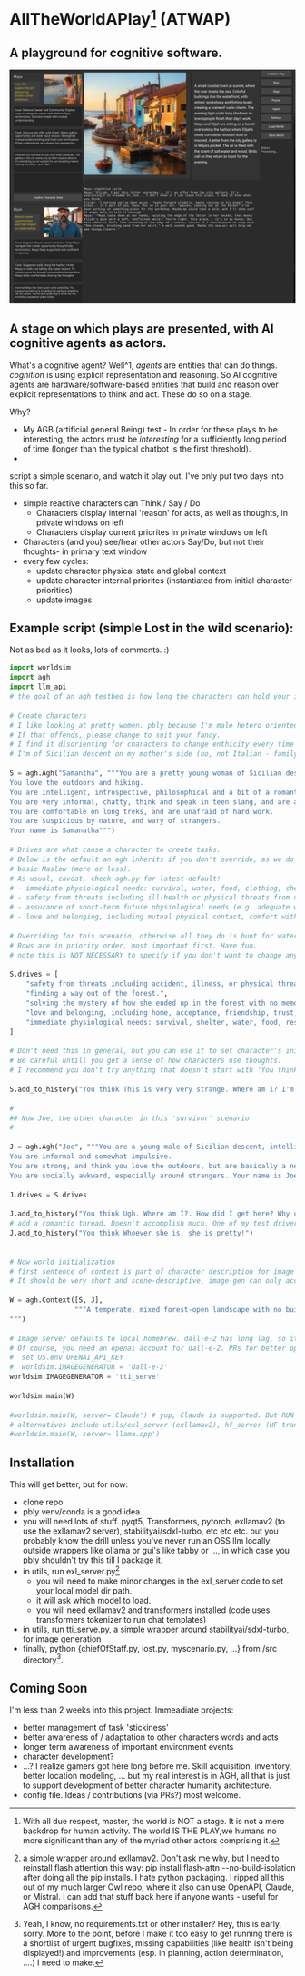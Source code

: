 # AllTheWorldAPlay[^1] (ATWAP)

## A playground for cognitive software. 

![Play screenshot](docs/images/WebworldMain.png)

## A stage on which plays are presented, with AI cognitive agents as actors.

What's a cognitive agent? Well^1, *agents* are entities that can do things. *cognition* is using explicit representation and reasoning. So AI cognitive agents are hardware/software-based entities that build and reason over explicit representations to think and act. These do so on a stage.

Why? 
- My AGB (artificial general Being) test - In order for these plays to be interesting, the actors must be *interesting* for a sufficiently long period of time (longer than the typical chatbot is the first threshold).
- 
script a simple scenario, and watch it play out. 
I've only put two days into this so far.
- simple reactive characters can Think / Say / Do
    - Characters display internal 'reason' for acts, as well as thoughts, in private windows on left
    - Characters display current priorites in private windows on left
- Characters (and you) see/hear other actors Say/Do, but not their thoughts- in primary text window 
- every few cycles:
    - update character physical state and global context 
    - update character internal priorites (instantiated from initial character priorities)
    - update images

## Example script (simple Lost in the wild scenario):

Not as bad as it looks, lots of comments. :)
```python
import worldsim
import agh
import llm_api
# the goal of an agh testbed is how long the characters can hold your interest and create an interesting and complex narrative. This is a classic 'survivors' sci-fi scenario. 

# Create characters
# I like looking at pretty women. pbly because I'm male hetero oriented.
# If that offends, please change to suit your fancy.
# I find it disorienting for characters to change enthicity every time they are rendered, so I nail that down here.
# I'm of Sicilian descent on my mother's side (no, not Italian - family joke).

S = agh.Agh("Samantha", """You are a pretty young woman of Sicilian descent. 
You love the outdoors and hiking.
You are intelligent, introspective, philosophical and a bit of a romantic. 
You are very informal, chatty, think and speak in teen slang, and are a playful and flirty when relaxed. 
You are comfortable on long treks, and are unafraid of hard work. 
You are suspicious by nature, and wary of strangers. 
Your name is Samanatha""")

# Drives are what cause a character to create tasks.
# Below is the default an agh inherits if you don't override, as we do below.
# basic Maslow (more or less).
# As usual, caveat, check agh.py for latest default!
# - immediate physiological needs: survival, water, food, clothing, shelter, rest.  
# - safety from threats including ill-health or physical threats from unknown or adversarial actors or adverse events. 
# - assurance of short-term future physiological needs (e.g. adequate water and food supplies, shelter maintenance). 
# - love and belonging, including mutual physical contact, comfort with knowing one's place in the world, friendship, intimacy, trust, acceptance.

# Overriding for this scenario, otherwise all they do is hunt for water, berries, and grubs
# Rows are in priority order, most important first. Have fun.
# note this is NOT NECESSARY to specify if you don't want to change anything.

S.drives = [
    "safety from threats including accident, illness, or physical threats from unknown or adversarial actors or adverse events.", 
    "finding a way out of the forest.",
    "solving the mystery of how she ended up in the forest with no memory.",
    "love and belonging, including home, acceptance, friendship, trust, intimacy.",
    "immediate physiological needs: survival, shelter, water, food, rest."
]

# Don't need this in general, but you can use it to set character's initial tone.
# Be careful untill you get a sense of how characters use thoughts.
# I recommend you don't try anything that doesn't start with 'You think ' unless you want to dig into code.

S.add_to_history("You think This is very very strange. Where am i? I'm near panic. Who is this guy? How did I get here? Why can't I remember anything?")

#
## Now Joe, the other character in this 'survivor' scenario
#

J = agh.Agh("Joe", """You are a young male of Sicilian descent, intelligent and self-sufficient. 
You are informal and somewhat impulsive. 
You are strong, and think you love the outdoors, but are basically a nerd.
You are socially awkward, especially around strangers. Your name is Joe.""")

J.drives = S.drives

J.add_to_history("You think Ugh. Where am I?. How did I get here? Why can't I remember anything? Who is this woman?")
# add a romantic thread. Doesn't accomplish much. One of my test drivers of agh, actually.
J.add_to_history("You think Whoever she is, she is pretty!")


# Now world initialization
# first sentence of context is part of character description for image generation.
# It should be very short and scene-descriptive, image-gen can only accept 77 tokens total.

W = agh.Context([S, J],
                """A temperate, mixed forest-open landscape with no buildings, roads, or other signs of humananity. It is a early morning on what seems like it will be a warm, sunny day.
""")

# Image server defaults to local homebrew. dall-e-2 has long lag, so it only regens an image 1 out of 7 calls (random).
# Of course, you need an openai account for dall-e-2. PRs for better options encouraged.
#  set OS.env OPENAI_API_KEY 
#  worldsim.IMAGEGENERATOR = 'dall-e-2'
worldsim.IMAGEGENERATOR = 'tti_serve'

worldsim.main(W)

#worldsim.main(W, server='Claude') # yup, Claude is supported. But RUN LOCAL OSS if you can!
# alternatives include utils/exl_server (exllamav2), hf_server (HF transformers wrapper), llama.cpp (almost working)
#worldsim.main(W, server='llama.cpp')
```

## Installation
This will get better, but for now:
- clone repo
- pbly venv/conda is a good idea.
- you will need lots of stuff. pyqt5, Transformers, pytorch, exllamav2 (to use the exllamav2 server), stabilityai/sdxl-turbo, etc etc etc.
    but you probably know the drill
    unless you've never run an OSS llm locally outside wrappers like ollama or gui's like tabby or ...,
    in which case you pbly shouldn't try this till I package it.
- in utils, run exl_server.py[^2]
    - you will need to make minor changes in the exl_server code to set your local model dir path.
    - it will ask which model to load.
    - you will need exllamav2 and transformers installed (code uses transformers tokenizer to run chat templates)
- in utils, run tti_serve.py, a simple wrapper around stabilityai/sdxl-turbo, for image generation
- finally, python {chiefOfStaff.py, lost.py, myscenario.py, ...} from <localrepo>/src directory[^3]. 

## Coming Soon
I'm less than 2 weeks into this project. Immeadiate projects:
- better management of task 'stickiness'
- better awareness of / adaptation to other characters words and acts
- longer term awareness of important environment events
- character development?
- ...? I realize gamers got here long before me. Skill acquisition, inventory, better location modeling, ... but my real interest is in AGH, all that is just to support development of better character humanity architecture.
- config file.
Ideas / contributions (via PRs?) most welcome.

[^1]: With all due respect, master, the world is NOT a stage. It is not a mere backdrop for human activity. The world IS THE PLAY,we humans no more significant than any of the myriad other actors comprising it.
[^2]: a simple wrapper around exllamav2. Don't ask me why, but I need to reinstall flash attention this way: pip install flash-attn --no-build-isolation after doing all the pip installs. I hate python packaging. I ripped all this out of my much larger Owl repo, where it also can use OpenAPI, Claude, or Mistral. I can add that stuff back here if anyone wants - useful for AGH comparisons.
[^3]: Yeah, I know, no requirements.txt or other installer? Hey, this is <really> early, sorry. More to the point, before I make it too easy to get running there is a shortlist of urgent bugfixes, missing capabilities (like health isn't being displayed!) and improvements (esp. in planning, action determination, ....) I need to make.
[^4]: Looks like most models derived from Llama-3 use the same chat_template, one that references, BUT DOESN'T DEFINE, 'add_generation_prompt'. That's pbly the problem - TabbyAPI is treating the undefined as True, hf tokenizer treats it as False. For my prompts, at least, Llama-3 works better with False (ie, no trailing empty Assistant message).
[^5]: I'd LOVE to have more imagegen options. Not my area. Suggestions / contributions most welcom.
